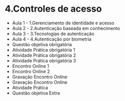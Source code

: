 # 4.Controles de acesso
- Aula 1 - 1.Gerenciamento de identidade e  acesso
- Aula 2 - 2.Autenticação baseada em  conhecimento
- Aula 3 - 3.Tecnologias de autenticação
- Aula 4 - 4.Autenticação por biometria
- Questão objetiva obrigatória 
- Atividade Prática obrigatória 1 
- Atividade Prática obrigatória 2 
- Atividade Prática obrigatória 3 
- Encontro Online 1 
- Encontro Online 2 
- Gravação Encontro Online 
- Gravação Encontro Online
- Atividade Prática
- Questão objetiva Extra
